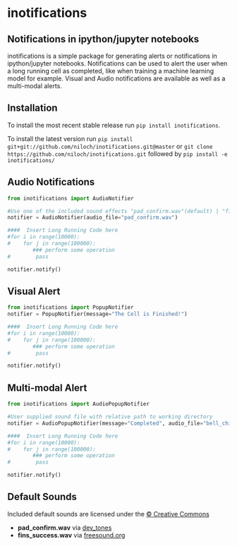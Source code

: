 inotifications
=================

## Notifications in ipython/jupyter notebooks

inotifications is a simple package for generating alerts or notifications in ipython/jupyter notebooks.  Notifications can be used to alert the user when a long running cell as completed, like when training a machine learning model for example.  Visual and Audio notifications are available as well as a multi-modal alerts.

## Installation
To install the most recent stable release run `pip install inotifications`.

To install the latest version run `pip install git+git://github.com/niloch/inotifications.git@master` or
`git clone https://github.com/niloch/inotifications.git` followed by `pip install -e inotifications/`

## Audio Notifications

  

```python
from inotifications import AudioNotifier

#Use one of the included sound effects "pad_confirm.wav"(default) | "fins_success-1.wav"
notifier = AudioNotifier(audio_file="pad_confirm.wav")

####  Insert Long Running Code here
#for i in range(10000):
#    for j in range(100000):
        ### perform some operation
#        pass

notifier.notify()

```

## Visual Alert


```python
from inotifications import PopupNotifier
notifier = PopupNotifier(message="The Cell is Finished!")

####  Insert Long Running Code here
#for i in range(10000):
#    for j in range(100000):
        ### perform some operation
#        pass

notifier.notify()
```

## Multi-modal Alert

```python
from inotifications import AudioPopupNotifier

#User supplied sound file with relative path to working directory
notifier = AudioPopupNotifier(message="Completed", audio_file="bell_chime.wav")

####  Insert Long Running Code here
#for i in range(10000):
#    for j in range(100000):
        ### perform some operation
#        pass

notifier.notify()

```


## Default Sounds

Included default sounds are licensed under the [:copyright: Creative Commons](http://creativecommons.org/licenses/by/3.0/us/legalcode)

* **pad_confirm.wav** via [dev_tones](http://rcptones.com/dev_tones/)
* **fins_success.wav** via [freesound.org](http://www.freesound.org/)

